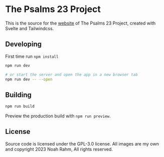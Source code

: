# The Psalms 23 Project

This is the source for the [website](https://psalms23project.github.io) of The Psalms 23 Project, created with Svelte and Tailwindcss. 


## Developing

First time run `npm install`

```bash
npm run dev

# or start the server and open the app in a new browser tab
npm run dev -- --open
```

## Building

```bash
npm run build
```

Preview the production build with `npm run preview`.


## License

Source code is licensed under the GPL-3.0 license. All images are my own and copyright 2023 Noah Rahm, All rights reserved.